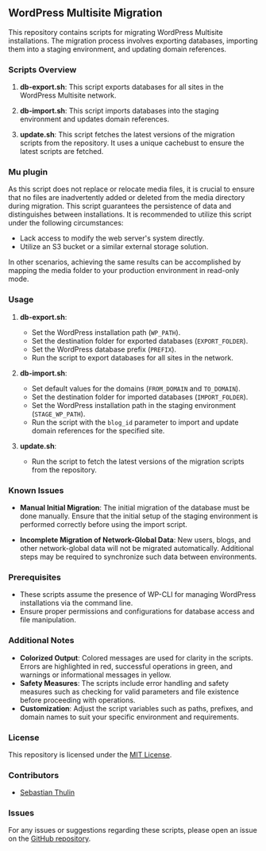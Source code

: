 ## WordPress Multisite Migration

This repository contains scripts for migrating WordPress Multisite installations. The migration process involves exporting databases, importing them into a staging environment, and updating domain references.

### Scripts Overview

1. **db-export.sh**: This script exports databases for all sites in the WordPress Multisite network.
   
2. **db-import.sh**: This script imports databases into the staging environment and updates domain references.

3. **update.sh**: This script fetches the latest versions of the migration scripts from the repository. It uses a unique cachebust to ensure the latest scripts are fetched.

### Mu plugin

As this script does not replace or relocate media files, it is crucial to ensure that no files are inadvertently added or deleted from the media directory during migration. This script guarantees the persistence of data and distinguishes between installations. It is recommended to utilize this script under the following circumstances:

- Lack access to modify the web server's system directly.
- Utilize an S3 bucket or a similar external storage solution.

In other scenarios, achieving the same results can be accomplished by mapping the media folder to your production environment in read-only mode. 

### Usage

1. **db-export.sh**:
   - Set the WordPress installation path (`WP_PATH`).
   - Set the destination folder for exported databases (`EXPORT_FOLDER`).
   - Set the WordPress database prefix (`PREFIX`).
   - Run the script to export databases for all sites in the network.

2. **db-import.sh**:
   - Set default values for the domains (`FROM_DOMAIN` and `TO_DOMAIN`).
   - Set the destination folder for imported databases (`IMPORT_FOLDER`).
   - Set the WordPress installation path in the staging environment (`STAGE_WP_PATH`).
   - Run the script with the `blog_id` parameter to import and update domain references for the specified site.

3. **update.sh**:
   - Run the script to fetch the latest versions of the migration scripts from the repository.

### Known Issues

- **Manual Initial Migration**: The initial migration of the database must be done manually. Ensure that the initial setup of the staging environment is performed correctly before using the import script.
  
- **Incomplete Migration of Network-Global Data**: New users, blogs, and other network-global data will not be migrated automatically. Additional steps may be required to synchronize such data between environments.

### Prerequisites

- These scripts assume the presence of WP-CLI for managing WordPress installations via the command line.
- Ensure proper permissions and configurations for database access and file manipulation.

### Additional Notes

- **Colorized Output**: Colored messages are used for clarity in the scripts. Errors are highlighted in red, successful operations in green, and warnings or informational messages in yellow.
- **Safety Measures**: The scripts include error handling and safety measures such as checking for valid parameters and file existence before proceeding with operations.
- **Customization**: Adjust the script variables such as paths, prefixes, and domain names to suit your specific environment and requirements.

### License

This repository is licensed under the [MIT License](LICENSE).

### Contributors

- [Sebastian Thulin](https://github.com/sebastianthulin)

### Issues

For any issues or suggestions regarding these scripts, please open an issue on the [GitHub repository](https://github.com/helsingborg-stad/wordpress-migration-scripts).
